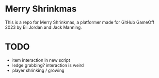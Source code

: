 # Merry Shrinkmas
This is a repo for Merry Shrinkmas, a platformer made for GitHub GameOff 2023 by Eli Jordan and Jack Manning.

# TODO
- item interaction in new script
- ledge grabbing? interaction is weird
- player shrinking / growing
